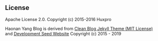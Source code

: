 ## License

Apache License 2.0.
Copyright (c) 2015-2016 Huxpro

Haonan Yang Blog is derived from [Clean Blog Jekyll Theme (MIT License)](https://github.com/BlackrockDigital/startbootstrap-clean-blog-jekyll/) and [Development Seed Website](https://developmentseed.org/)
Copyright (c) 2015 - 2019
